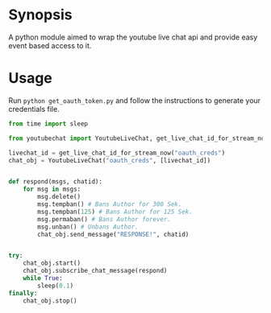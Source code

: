 # Synopsis

A python module aimed to wrap the youtube live chat api and provide easy event based access to it.

# Usage

Run `python get_oauth_token.py` and follow the instructions to generate your credentials file.

```python
from time import sleep

from youtubechat import YoutubeLiveChat, get_live_chat_id_for_stream_now

livechat_id = get_live_chat_id_for_stream_now("oauth_creds")
chat_obj = YoutubeLiveChat("oauth_creds", [livechat_id])


def respond(msgs, chatid):
    for msg in msgs:
        msg.delete()
        msg.tempban() # Bans Author for 300 Sek.
        msg.tempban(125) # Bans Author for 125 Sek.
        msg.permaban() # Bans Author forever.
        msg.unban() # Unbans Author.
        chat_obj.send_message("RESPONSE!", chatid)


try:
    chat_obj.start()
    chat_obj.subscribe_chat_message(respond)
    while True:
        sleep(0.1)
finally:
    chat_obj.stop()
```

